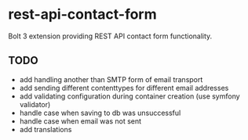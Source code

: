 # rest-api-contact-form
Bolt 3 extension providing REST API contact form functionality.

## TODO
* add handling another than SMTP form of email transport
* add sending different contenttypes for different email addresses
* add validating configuration during container creation (use symfony validator)
* handle case when saving to db was unsuccessful
* handle case when email was not sent
* add translations
